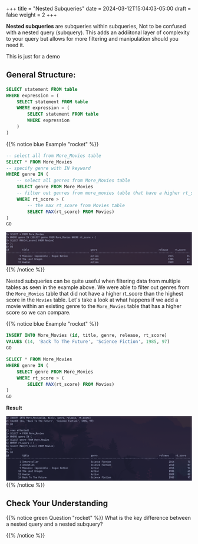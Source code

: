 +++
title = "Nested Subqueries"
date = 2024-03-12T15:04:03-05:00
draft = false
weight = 2
+++

**Nested subqueries** are subqueries within subqueries, Not to be confused with a nested query (subquery). This adds an addiitonal layer of complexity to your query but allows for more filtering and manipulation should you need it.


This is just for a demo


## General Structure:

```sql
SELECT statement FROM table
WHERE expression = (
    SELECT statement FROM table
    WHERE expression = (
        SELECT statement FROM table
        WHERE expression
    )
)
```

{{% notice blue Example "rocket" %}}
```sql
-- select all from More_Movies table
SELECT * FROM More_Movies
-- specify genre with IN keyword
WHERE genre IN (
    -- select all genres from More_Movies table
    SELECT genre FROM More_Movies 
    -- filter out genres from more_movies table that have a higher rt_score than movies in Movies table
    WHERE rt_score > (
        -- the max rt_score from Movies table
        SELECT MAX(rt_score) FROM Movies)
)
GO
```

![Nested subquery to find genres from the More_Movies database that contain a single movie with a higher rt_score than the highest available in the Movies table](pictures/nested-subquery.png?classes=border)
{{% /notice %}}

Nested subqueries can be quite useful when filtering data from multiple tables as seen in the example above. We were able to filter out genres from the `More_Movies` table that did not have a higher rt_score than the highest score in the `Movies` table. Let's take a look at what happens if we add a movie within an existing genre to the `More_Movies` table that has a higher score so we can compare.

{{% notice blue Example "rocket" %}}
```sql
INSERT INTO More_Movies (id, title, genre, release, rt_score)
VALUES (14, 'Back To The Future', 'Science Fiction', 1985, 97)
GO
```

```sql
SELECT * FROM More_Movies
WHERE genre IN (
    SELECT genre FROM More_Movies
    WHERE rt_score > (
        SELECT MAX(rt_score) FROM Movies)
)
GO
```

**Result**

![Compare the same query as the previous example after adding a movie with a high rating to view the difference](pictures/compare-example.png?classes=border)
{{% /notice %}}

## Check Your Understanding

{{% notice green Question "rocket" %}}
What is the key difference between a nested query and a nested subquery?
<!-- Solution: A nested query is simply a subquery, a nested subquery is a subquery within a subquery! -->
{{% /notice %}}
